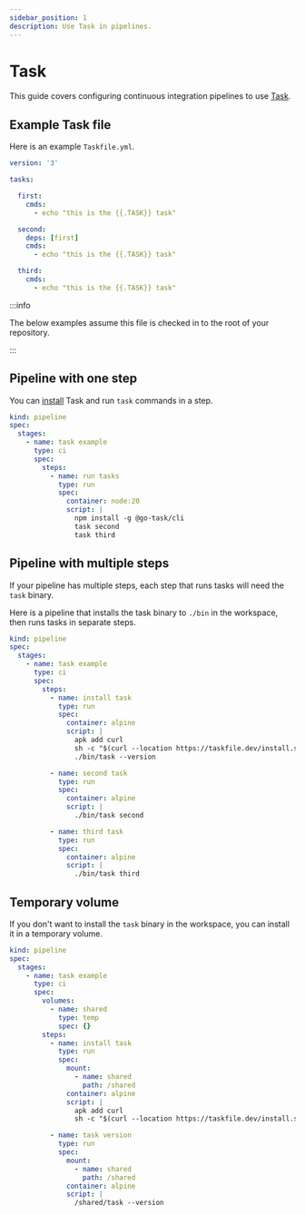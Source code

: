 ```yaml
---
sidebar_position: 1
description: Use Task in pipelines.
---
```


# Task

This guide covers configuring continuous integration pipelines to use [Task](https://taskfile.dev/).

## Example Task file

Here is an example `Taskfile.yml`.

```yaml {} showLineNumbers title="Taskfile.yml"
version: '3'

tasks:

  first:
    cmds:
      - echo "this is the {{.TASK}} task"

  second:
    deps: [first]
    cmds:
      - echo "this is the {{.TASK}} task"

  third:
    cmds:
      - echo "this is the {{.TASK}} task"
```

:::info

The below examples assume this file is checked in to the root of your repository.

:::

## Pipeline with one step

You can [install](https://taskfile.dev/installation/) Task and run `task` commands in a step.

```yaml {} showLineNumbers
kind: pipeline
spec:
  stages:
    - name: task example
      type: ci
      spec:
        steps:
          - name: run tasks
            type: run
            spec:
              container: node:20
              script: |
                npm install -g @go-task/cli
                task second
                task third
```

## Pipeline with multiple steps

If your pipeline has multiple steps, each step that runs tasks will need the `task` binary.

Here is a pipeline that installs the task binary to `./bin` in the workspace, then runs tasks in separate steps.

```yaml {} showLineNumbers
kind: pipeline
spec:
  stages:
    - name: task example
      type: ci
      spec:
        steps:
          - name: install task
            type: run
            spec:
              container: alpine
              script: |
                apk add curl
                sh -c "$(curl --location https://taskfile.dev/install.sh)" -- -d
                ./bin/task --version

          - name: second task
            type: run
            spec:
              container: alpine
              script: |
                ./bin/task second

          - name: third task
            type: run
            spec:
              container: alpine
              script: |
                ./bin/task third
```

## Temporary volume

If you don't want to install the `task` binary in the workspace, you can install it in a temporary volume.

```yaml {} showLineNumbers
kind: pipeline
spec:
  stages:
    - name: task example
      type: ci
      spec:
        volumes:
          - name: shared
            type: temp
            spec: {}
        steps:
          - name: install task
            type: run
            spec:
              mount:
                - name: shared
                  path: /shared
              container: alpine
              script: |
                apk add curl
                sh -c "$(curl --location https://taskfile.dev/install.sh)" -- -d -b /shared

          - name: task version
            type: run
            spec:
              mount:
                - name: shared
                  path: /shared
              container: alpine
              script: |
                /shared/task --version
```